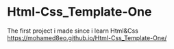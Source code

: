 # Html-Css_Template-One
The first project i made since i learn Html&amp;Css
https://mohamed8eo.github.io/Html-Css_Template-One/
